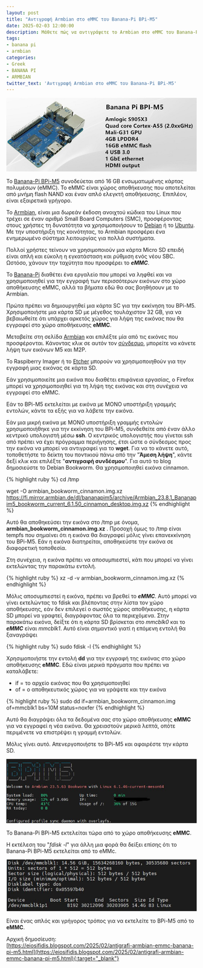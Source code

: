 ```yaml
---
layout: post
title: "Αντιγραφή Armbian στο eMMC του Banana-Pi BPi-M5"
date: 2025-02-03 12:00:00
description: Μάθετε πώς να αντιγράψετε το Armbian στο eMMC του Banana-Pi BPi-M5 για γρηγορότερη απόδοση. Ολοκληρωμένος οδηγός με βήματα για εγκατάσταση και ρύθμιση
tags:
- banana pi
- armbian
categories:
- Greek
- BANANA PI
- ARMBIAN
twitter_text: 'Αντιγραφή Armbian στο eMMC του Banana-Pi BPi-M5'
---
```


![Banana Pi M5](/post_images/bananapi/m5/Banana_Pi_BPI-M5.jpg "Banana Pi M5")

Το [Banana-Pi BPi-M5](https://wiki.banana-pi.org/Banana_Pi_BPI-M5?rel=iosifidis.gr) συνοδεύεται από 16 GB ενσωματωμένης κάρτας πολυμέσων (eMMC). Το eMMC είναι χώρος αποθήκευσης που αποτελείται από μνήμη flash NAND και έναν απλό ελεγκτή αποθήκευσης. Επιπλέον, είναι εξαιρετικά γρήγορο.

Το [Armbian](https://armbian.com/?rel=iosifidis.gr), είναι μια δωρεάν έκδοση ανοιχτού κώδικα του Linux που τρέχει σε έναν αριθμό Small Board Computers (SMC), προσφέροντας στους χρήστες τη δυνατότητα να χρησιμοποιήσουν το [Debian](https://debian.org/?rel=iosifidis.gr) ή το [Ubuntu](https://ubuntu.com/?rel=iosifidis.gr). Με την υποστήριξη της κοινότητας, το Armbian προσφέρει ένα ενημερωμένο σύστημα λειτουργίας για πολλά συστήματα.

Πολλοί χρήστες τείνουν να χρησιμοποιούν μια κάρτα Micro SD επειδή είναι απλή και εύκολη η εγκατάσταση και ρύθμιση ενός νέου SBC. Ωστόσο, χάνουν την ταχύτητα που προσφέρει το **_eMMC_**.

Το [Banana-Pi](https://banana-pi.org/?rel=iosifidis.gr) διαθέτει ένα εργαλείο που μπορεί να ληφθεί και να χρησιμοποιηθεί για την εγγραφή των περισσότερων εικόνων στο χώρο αποθήκευσης eMMC, αλλά τα βήματα εδώ θα σας βοηθήσουν με το Armbian.

Πρώτα πρέπει να δημιουργηθεί μια κάρτα SC για την εκκίνηση του BPi-M5. Χρησιμοποιήστε μια κάρτα SD με μέγεθος τουλάχιστον 32 GB, για να βεβαιωθείτε ότι υπάρχει αρκετός χώρος για λήψη της εικόνας που θα εγγραφεί στο χώρο αποθήκευσης **eMMC**.

Μεταβείτε στη σελίδα [Armbian](https://armbian.com/?rel=iosifidis.gr) και επιλέξτε μία από τις εικόνες που προσφέρονται. Κάνοντας κλικ σε αυτόν τον [σύνδεσμο](https://www.armbian.com/bananapi-m5/?rel=iosifidis.gr), μπορείτε να κάνετε λήψη των εικόνων M5 και M2P.

Το Raspiberry Imager ή το [Etcher](https://etcher.balena.io/?rel=iosifidis.gr) μπορούν να χρησιμοποιηθούν για την εγγραφή μιας εικόνας σε κάρτα SD.

Εάν χρησιμοποιείτε μια εικόνα που διαθέτει επιφάνεια εργασίας, ο Firefox μπορεί να χρησιμοποιηθεί για τη λήψη της εικόνας και στη συνέχεια να εγγραφεί στο eMMC.

Εάν το BPi-M5 εκτελείται με εικόνα με ΜΟΝΟ υποστήριξη γραμμής εντολών, κάντε τα εξής για να λάβετε την εικόνα.

Εάν μια μικρή εικόνα με ΜΟΝΟ υποστήριξη γραμμής εντολών χρησιμοποιήθηκε για την εκκίνηση του BPi-M5, συνδεθείτε από έναν άλλο κεντρικό υπολογιστή μέσω **ssh**. Ο κεντρικός υπολογιστής που γίνεται ssh από πρέπει να έχει πρόγραμμα περιήγησης, έτσι ώστε ο σύνδεσμος προς την εικόνα να μπορεί να αντιγραφεί για το **wget**. Για να το κάνετε αυτό, τοποθετήστε το δείκτη του ποντικιού πάνω από την "**Άμεση λήψη**", κάντε δεξί κλικ και επιλέξτε "**αντιγραφή συνδέσμου**". Για αυτό το blog δημοσιεύστε το Debian Bookworm. Θα χρησιμοποιηθεί εικόνα cinnamon.

{% highlight ruby %}
cd /tmp   

wget -O armbian_bookworm_cinnamon.img.xz https://fi.mirror.armbian.de/dl/bananapim5/archive/Armbian_23.8.1_Bananapim5_bookworm_current_6.1.50_cinnamon_desktop.img.xz
{% endhighlight %}
  
Αυτό θα αποθηκεύσει την εικόνα στο /tmp με όνομα, **armbian\_bookworm\_cinnamon.img.xz** . Προσοχή όμως το /tmp είναι tempfs που σημαίνει ότι η εικόνα θα διαγραφεί μόλις γίνει επανεκκίνηση του BPi-M5. Εάν η εικόνα διατηρείται, αποθηκεύστε την εικόνα σε διαφορετική τοποθεσία.

Στη συνέχεια, η εικόνα πρέπει να αποσυμπιεστεί, κάτι που μπορεί να γίνει εκτελώντας την παρακάτω εντολή.

{% highlight ruby %}
xz -d -v armbian_bookworm_cinnamon.img.xz
{% endhighlight %}

Μόλις αποσυμπιεστεί η εικόνα, πρέπει να βρεθεί το **_eMMC_**. Αυτό μπορεί να γίνει εκτελώντας το fdisk και βλέποντας στην λίστα τον χώρο αποθήκευσης, εάν δεν επιλεγεί ο σωστός χώρος αποθήκευσης, η κάρτα SD μπορεί να γραφτεί, διαγράφοντας όλα τα περιεχόμενα. Στην παρακάτω εικόνα, δείξτε ότι η κάρτα SD βρίσκεται στο _mmcblk0_ και το **_eMMC_** είναι _mmcblk1_. Αυτό είναι σημαντικό γιατί η επόμενη εντολή θα ξαναγράψει

{% highlight ruby %}
sudo fdisk -l
{% endhighlight %}

Χρησιμοποιήστε την εντολή **dd** για την εγγραφή της εικόνας στο χώρο αποθήκευσης **eMMC**. Εδώ είναι μερικά πράγματα που πρέπει να καταλάβετε:

*   if = το αρχείο εικόνας που θα χρησιμοποιηθεί
*   of = ο αποθηκευτικός χώρος για να γράψετε και την εικόνα

{% highlight ruby %}
sudo dd if=armbian_bookworm_cinnamon.img of=mmcblk1 bs=10M status=noxfer
{% endhighlight %}

Αυτό θα διαγράψει όλα τα δεδομένα σας στο χώρο αποθήκευσης **eMMC** για να εγγραφεί η νέα εικόνα. Θα χρειαστούν μερικά λεπτά, οπότε περιμένετε να επιστρέψει η γραμμή εντολών.

Μόλις γίνει αυτό. Απενεργοποιήστε το BPi-M5 και αφαιρέστε την κάρτα SD.

![Banana Pi M5](/post_images/bananapi/m5/bpi-mi5-ssh.jpg "Banana Pi M5")

Το Banana-Pi BPi-M5 εκτελείται τώρα από το χώρο αποθήκευσης **eMMC**.

Η εκτέλεση του "_fdisk -l_" για άλλη μια φορά θα δείξει επίσης ότι το Banana-Pi BPi-M5 εκτελείται από το eMMc.

![Banana Pi M5 fdisk](/post_images/bananapi/m5/bpi-mi5-fdisk.jpg "Banana Pi M5 fdisk")

Είναι ένας απλός και γρήγορος τρόπος για να εκτελείτε το BPi-M5 από το **eMMC**.

Αρχική δημοσίευση:  
[https://eiosifidis.blogspot.com/2025/02/antigrafi-armbian-emmc-banana-pi-m5.html](https://eiosifidis.blogspot.com/2025/02/antigrafi-armbian-emmc-banana-pi-m5.html){:target="_blank"}

